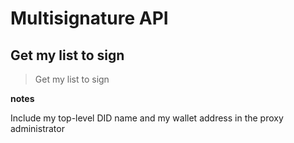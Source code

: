 # Multisignature API <!-- {docsify-ignore} -->

## Get my list to sign

> Get my list to sign 

**notes**

  Include my top-level DID name and my wallet address in the proxy administrator



